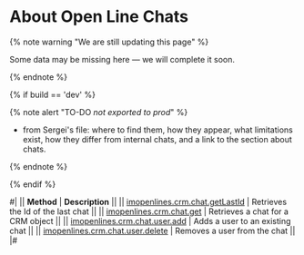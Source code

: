 # About Open Line Chats

{% note warning "We are still updating this page" %}

Some data may be missing here — we will complete it soon.

{% endnote %}

{% if build == 'dev' %}

{% note alert "TO-DO _not exported to prod_" %}

- from Sergei's file: where to find them, how they appear, what limitations exist, how they differ from internal chats, and a link to the section about chats.

{% endnote %}

{% endif %}

#| 
|| **Method** | **Description** ||
|| [imopenlines.crm.chat.getLastId](./imopenlines-crm-chat-get-last-id.md) | Retrieves the Id of the last chat ||
|| [imopenlines.crm.chat.get](./imopenlines-crm-chat-get.md) | Retrieves a chat for a CRM object ||
|| [imopenlines.crm.chat.user.add](./imopenlines-crm-chat-user-add.md) | Adds a user to an existing chat ||
|| [imopenlines.crm.chat.user.delete](./imopenlines-crm-chat-user-delete.md) | Removes a user from the chat ||
|#